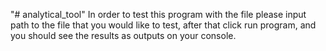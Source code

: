 "# analytical_tool" 
In order to test this program with the file please input path 
to the file that you would like to test, after that click run
program, and you should see the results as outputs on your console.